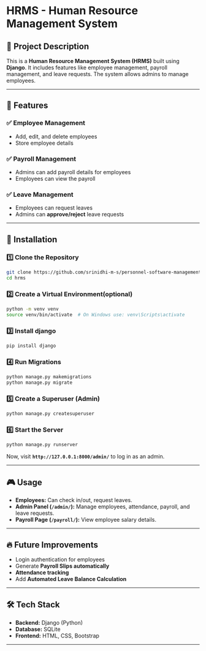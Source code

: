 # HRMS - Human Resource Management System

## 📌 Project Description
This is a **Human Resource Management System (HRMS)** built using **Django**. It includes features like employee management, payroll management, and leave requests. The system allows admins to manage employees.

---

## 🚀 Features
### ✅ **Employee Management**
- Add, edit, and delete employees
- Store employee details 

### ✅ **Payroll Management**
- Admins can add payroll details for employees
- Employees can view the payroll

### ✅ **Leave Management**
- Employees can request leaves
- Admins can **approve/reject** leave requests

---

## 📂 **Installation**
### 1️⃣ Clone the Repository
```bash
git clone https://github.com/srinidhi-m-s/personnel-software-management-system.git
cd hrms
```

### 2️⃣ Create a Virtual Environment(optional)
```bash
python -m venv venv
source venv/bin/activate  # On Windows use: venv\Scripts\activate
```

### 3️⃣ Install django
```bash
pip install django
```

### 4️⃣ Run Migrations
```bash
python manage.py makemigrations
python manage.py migrate
```

### 5️⃣ Create a Superuser (Admin)
```bash
python manage.py createsuperuser
```

### 6️⃣ Start the Server
```bash
python manage.py runserver
```

Now, visit **`http://127.0.0.1:8000/admin/`** to log in as an admin.

---

## 🎮 **Usage**
- **Employees:** Can check in/out, request leaves.
- **Admin Panel (`/admin/`):** Manage employees, attendance, payroll, and leave requests.
- **Payroll Page (`/payroll/`):** View employee salary details.

---

## 🔥 **Future Improvements**
- Login authentication for employees
- Generate **Payroll Slips automatically**
- **Attendance tracking**
- Add **Automated Leave Balance Calculation**

---

## 🛠️ **Tech Stack**
- **Backend:** Django (Python)
- **Database:** SQLite
- **Frontend:** HTML, CSS, Bootstrap
---


